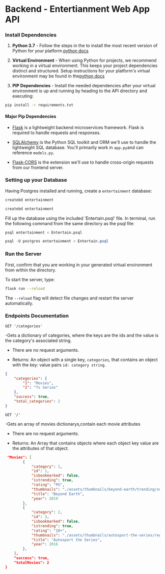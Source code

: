 # Backend - Entertianment Web App API


### Install Dependencies

1. **Python 3.7** - Follow the steps in the to install the most recent version of Python for your platform.[python docs](https://docs.python.org/3/using/unix.html#getting-and-installing-the-latest-version-of-python)

2. **Virtual Environment** - When using Python for projects, we recommend working in a virtual environment. This keeps your project dependencies distinct and structured. Setup instructions for your platform's virtual environment may be found in the[python docs](https://packaging.python.org/guides/installing-using-pip-and-virtual-environments/)

3. **PIP Dependencies** - Install the needed dependencies after your virtual environment is up and running by heading to the API directory and executing:

```bash
pip install -r requirements.txt
```

#### Major Pip Dependencies

- [Flask](http://flask.pocoo.org/) is a lightweight backend microservices framework. Flask is required to handle requests and responses.

- [SQLAlchemy](https://www.sqlalchemy.org/) is the Python SQL toolkit and ORM we'll use to handle the lightweight SQL database. You'll primarily work in `app.py`and can reference `models.py`.

- [Flask-CORS](https://flask-cors.readthedocs.io/en/latest/#) is the extension we'll use to handle cross-origin requests from our frontend server.

### Setting up your Database

Having Postgres installed and running, create a `entertainment` database:

```bash
createbd entertainment
```
```powershell
createbd entertainment
```

Fill up the database using the included 'Entertain.psql' file. In terminal, run the following command from the same directory as the psql file:

```bash
psql entertainment < Entertain.psql
```

```powershell or CMD
psql -U postgres entertainment < Entertain.psql
```

### Run the Server

First, confirm that you are working in your generated virtual environment from within the directory.

To start the server, type:

```bash
flask run --reload
```

The `--reload` flag will detect file changes and restart the server automatically.


### Endpoints Documentation

`GET '/categories'`

-Gets a dictionary of categories, where the keys are the ids and the value is the category's associated string.

- There are no request arguments.

- Returns: An object with a single key, `categories`, that contains an object with the key: value pairs `id: category string`.

```json
{
    "categories": {
        "1": "Movies",
        "2": "Tv Series"
    },
    "success": true,
    "total_categories": 2
}
```

`GET '/'`

-Gets an array of movies dictionarys,contain each movie attributes

- There are no request arguments.

- Returns: An Array that contains objects where each object key value are the attributes of that object.

```json
 "Movies": [
        {
            "category": 1,
            "id": 1,
            "isbookmarked": false,
            "istrending": true,
            "rating": "PG",
            "thumbnails": "./assets/thumbnails/beyond-earth/trending/small.jpg",
            "title": "Beyond Earth",
            "year": 2019
        },
        {
            "category": 2,
            "id": 3,
            "isbookmarked": false,
            "istrending": true,
            "rating": "18+",
            "thumbnails": "./assets/thumbnails/autosport-the-series/regular/large.jpg",
            "title": "Autosport the Series",
            "year": 2016
        },
    ],
    "success": true,
    "totalMovies": 2
}

```